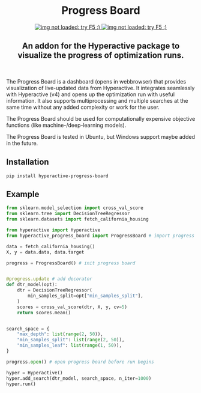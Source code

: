 <H1 align="center">
    Progress Board
</H1>


<p align="center">
  <a href="https://github.com/SimonBlanke/ProgressBoard/actions">
    <img src="https://github.com/SimonBlanke/ProgressBoard/actions/workflows/tests.yml/badge.svg?branch=master" alt="img not loaded: try F5 :)">
  </a>
  <a href="https://app.codecov.io/gh/SimonBlanke/ProgressBoard">
    <img src="https://img.shields.io/codecov/c/github/SimonBlanke/ProgressBoard/master&logo=codecov" alt="img not loaded: try F5 :)">
  </a>
</p>


<H2 align="center">
    An addon for the Hyperactive package to visualize the progress of optimization runs.
</H2>

<br>

The Progress Board is a dashboard (opens in webbrowser) that provides visualization of live-updated data from Hyperactive. It integrates seamlessly with Hyperactive (v4) and opens up the optimization run with useful information. It also supports multiprocessing and multiple searches at the same time without any added complexity or work for the user. 

The Progress Board should be used for computationally expensive objective functions (like machine-/deep-learning models). 

The Progress Board is tested in Ubuntu, but Windows support maybe added in the future.


## Installation

```console
pip install hyperactive-progress-board
```


## Example

```python
from sklearn.model_selection import cross_val_score
from sklearn.tree import DecisionTreeRegressor
from sklearn.datasets import fetch_california_housing

from hyperactive import Hyperactive
from hyperactive_progress_board import ProgressBoard # import progress board

data = fetch_california_housing()
X, y = data.data, data.target

progress = ProgressBoard() # init progress board


@progress.update # add decorator
def dtr_model(opt):
    dtr = DecisionTreeRegressor(
        min_samples_split=opt["min_samples_split"],
    )
    scores = cross_val_score(dtr, X, y, cv=5)
    return scores.mean()


search_space = {
    "max_depth": list(range(2, 50)),
    "min_samples_split": list(range(2, 50)),
    "min_samples_leaf": list(range(1, 50)),
}

progress.open() # open progress board before run begins

hyper = Hyperactive()
hyper.add_search(dtr_model, search_space, n_iter=1000)
hyper.run()
```
